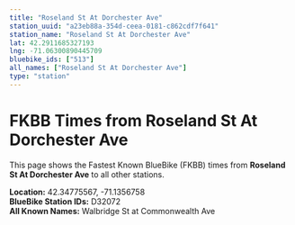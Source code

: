 ```yaml
---
title: "Roseland St At Dorchester Ave"
station_uuid: "a23eb88a-354d-ceea-0181-c862cdf7f641"
station_name: "Roseland St At Dorchester Ave"
lat: 42.2911685327193
lng: -71.06300890445709
bluebike_ids: ["513"]
all_names: ["Roseland St At Dorchester Ave"]
type: "station"
---
```


# FKBB Times from Roseland St At Dorchester Ave

This page shows the Fastest Known BlueBike (FKBB) times from **Roseland St At Dorchester Ave** to all other stations.

**Location:** 42.34775567, -71.1356758  
**BlueBike Station IDs:** D32072  
**All Known Names:** Walbridge St at Commonwealth Ave

